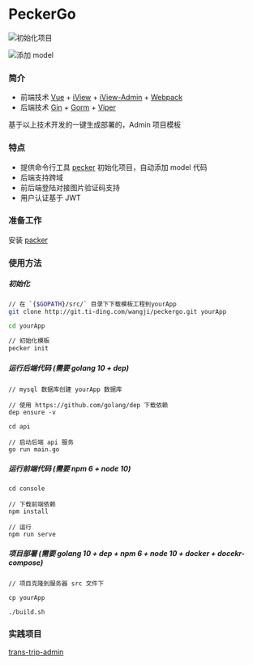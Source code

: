 # PeckerGo

![初始化项目](http://p4unhgojt.bkt.clouddn.com/pecker_init.gif)

![添加 model](http://p4unhgojt.bkt.clouddn.com/pecker_model.gif)

### 简介

- 前端技术 [Vue](https://github.com/vuejs/vue) + [iView](https://github.com/iview/iview) + [iView-Admin](https://github.com/iview/iview-admin) + [Webpack](https://github.com/webpack/webpack) 
- 后端技术 [Gin](https://github.com/gin-gonic/gin) + [Gorm](https://github.com/gin-gonic/gin) + [Viper](https://github.com/spf13/viper)

基于以上技术开发的一键生成部署的，Admin 项目模板

### 特点

- 提供命令行工具 [pecker](http://git.ti-ding.com/wangji/pecker) 初始化项目，自动添加 model 代码
- 后端支持跨域
- 前后端登陆对接图片验证码支持
- 用户认证基于 JWT

### 准备工作

安装 [packer](http://git.ti-ding.com/wangji/pecker)

### 使用方法

##### 初始化

```bash
// 在 `{$GOPATH}/src/` 目录下下载模板工程到yourApp
git clone http://git.ti-ding.com/wangji/peckergo.git yourApp

cd yourApp

// 初始化模板
pecker init

```

##### 运行后端代码 (需要 golang 10 + dep)

```
// mysql 数据库创建 yourApp 数据库

// 使用 https://github.com/golang/dep 下载依赖
dep ensure -v

cd api

// 启动后端 api 服务
go run main.go

```

##### 运行前端代码 (需要 npm 6 + node 10)

```
cd console

// 下载前端依赖
npm install

// 运行
npm run serve

```

##### 项目部署 (需要 golang 10 + dep + npm 6 + node 10 + docker + docekr-compose)

```
// 项目克隆到服务器 src 文件下 

cp yourApp

./build.sh
```

### 实践项目

[trans-trip-admin](http://git.ti-ding.com/hastrans/trans-trip-admin)